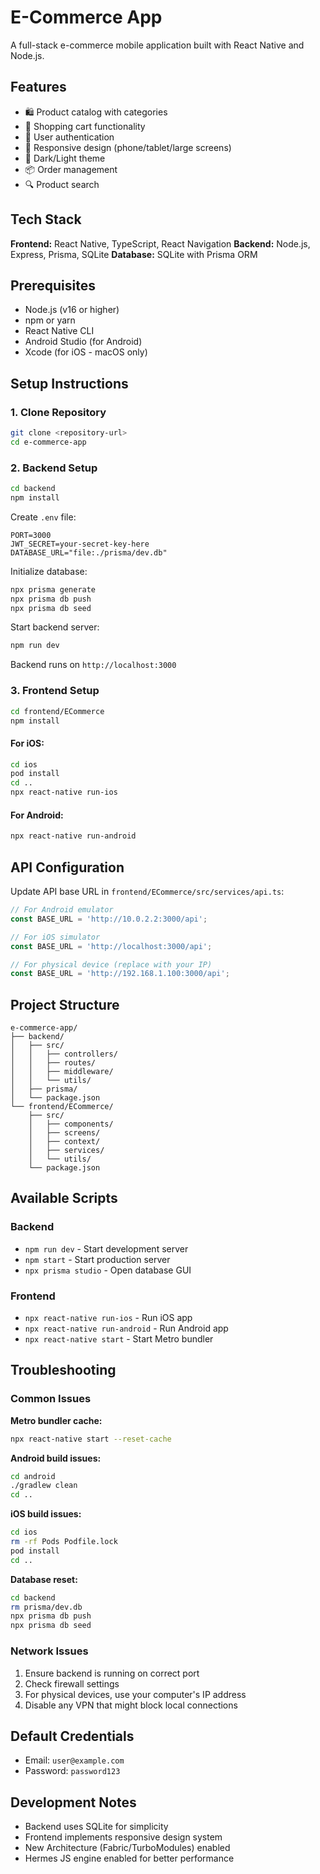 # E-Commerce App

A full-stack e-commerce mobile application built with React Native and Node.js.

## Features

- 🛍️ Product catalog with categories
- 🛒 Shopping cart functionality
- 👤 User authentication
- 📱 Responsive design (phone/tablet/large screens)
- 🌙 Dark/Light theme
- 📦 Order management
- 🔍 Product search

## Tech Stack

**Frontend:** React Native, TypeScript, React Navigation
**Backend:** Node.js, Express, Prisma, SQLite
**Database:** SQLite with Prisma ORM

## Prerequisites

- Node.js (v16 or higher)
- npm or yarn
- React Native CLI
- Android Studio (for Android)
- Xcode (for iOS - macOS only)

## Setup Instructions

### 1. Clone Repository

```bash
git clone <repository-url>
cd e-commerce-app
```

### 2. Backend Setup

```bash
cd backend
npm install
```

Create `.env` file:
```env
PORT=3000
JWT_SECRET=your-secret-key-here
DATABASE_URL="file:./prisma/dev.db"
```

Initialize database:
```bash
npx prisma generate
npx prisma db push
npx prisma db seed
```

Start backend server:
```bash
npm run dev
```

Backend runs on `http://localhost:3000`

### 3. Frontend Setup

```bash
cd frontend/ECommerce
npm install
```

#### For iOS:
```bash
cd ios
pod install
cd ..
npx react-native run-ios
```

#### For Android:
```bash
npx react-native run-android
```

## API Configuration

Update API base URL in `frontend/ECommerce/src/services/api.ts`:

```typescript
// For Android emulator
const BASE_URL = 'http://10.0.2.2:3000/api';

// For iOS simulator
const BASE_URL = 'http://localhost:3000/api';

// For physical device (replace with your IP)
const BASE_URL = 'http://192.168.1.100:3000/api';
```

## Project Structure

```
e-commerce-app/
├── backend/
│   ├── src/
│   │   ├── controllers/
│   │   ├── routes/
│   │   ├── middleware/
│   │   └── utils/
│   ├── prisma/
│   └── package.json
└── frontend/ECommerce/
    ├── src/
    │   ├── components/
    │   ├── screens/
    │   ├── context/
    │   ├── services/
    │   └── utils/
    └── package.json
```

## Available Scripts

### Backend
- `npm run dev` - Start development server
- `npm start` - Start production server
- `npx prisma studio` - Open database GUI

### Frontend
- `npx react-native run-ios` - Run iOS app
- `npx react-native run-android` - Run Android app
- `npx react-native start` - Start Metro bundler

## Troubleshooting

### Common Issues

**Metro bundler cache:**
```bash
npx react-native start --reset-cache
```

**Android build issues:**
```bash
cd android
./gradlew clean
cd ..
```

**iOS build issues:**
```bash
cd ios
rm -rf Pods Podfile.lock
pod install
cd ..
```

**Database reset:**
```bash
cd backend
rm prisma/dev.db
npx prisma db push
npx prisma db seed
```

### Network Issues

1. Ensure backend is running on correct port
2. Check firewall settings
3. For physical devices, use your computer's IP address
4. Disable any VPN that might block local connections

## Default Credentials

- Email: `user@example.com`
- Password: `password123`

## Development Notes

- Backend uses SQLite for simplicity
- Frontend implements responsive design system
- New Architecture (Fabric/TurboModules) enabled
- Hermes JS engine enabled for better performance